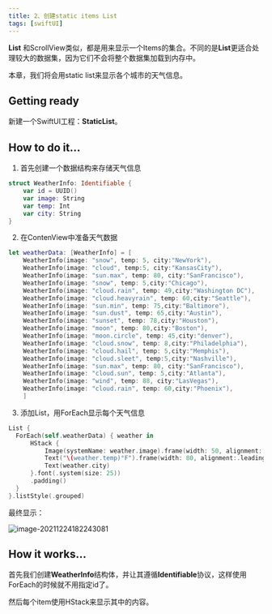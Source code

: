 ```yaml
---
title: 2、创建static items List
tags: [swiftUI]
---
```


**List** 和ScrollView类似，都是用来显示一个Items的集合。不同的是**List**更适合处理较大的数据集，因为它们不会将整个数据集加载到内存中。

本章，我们将会用static list来显示各个城市的天气信息。

## Getting ready

新建一个SwiftUI工程：**StaticList**。

## How to do it…

1. 首先创建一个数据结构来存储天气信息
```swift
struct WeatherInfo: Identifiable {
    var id = UUID()
    var image: String
    var temp: Int
    var city: String
}
```

2. 在ContenView中准备天气数据
```swift
let weatherData: [WeatherInfo] = [
    WeatherInfo(image: "snow", temp: 5, city:"NewYork"),
    WeatherInfo(image: "cloud", temp:5, city:"KansasCity"),
    WeatherInfo(image: "sun.max", temp: 80, city:"SanFrancisco"),
    WeatherInfo(image: "snow", temp: 5,city:"Chicago"),
    WeatherInfo(image: "cloud.rain", temp: 49,city:"Washington DC"),
    WeatherInfo(image: "cloud.heavyrain", temp: 60,city:"Seattle"),
    WeatherInfo(image: "sun.min", temp: 75,city:"Baltimore"),
    WeatherInfo(image: "sun.dust", temp: 65,city:"Austin"),
    WeatherInfo(image: "sunset", temp: 78,city:"Houston"),
    WeatherInfo(image: "moon", temp: 80,city:"Boston"),
    WeatherInfo(image: "moon.circle", temp: 45,city:"denver"),
    WeatherInfo(image: "cloud.snow", temp: 8,city:"Philadelphia"),
    WeatherInfo(image: "cloud.hail", temp: 5,city:"Memphis"),
    WeatherInfo(image: "cloud.sleet", temp:5,city:"Nashville"),
    WeatherInfo(image: "sun.max", temp: 80, city:"SanFrancisco"),
    WeatherInfo(image: "cloud.sun", temp: 5,city:"Atlanta"),
    WeatherInfo(image: "wind", temp: 88, city:"LasVegas"),
    WeatherInfo(image: "cloud.rain", temp: 60,city:"Phoenix"),
    ]
```

3. 添加List，用ForEach显示每个天气信息
```swift
List {
  ForEach(self.weatherData) { weather in
      HStack {
          Image(systemName: weather.image).frame(width: 50, alignment: .leading)
          Text("\(weather.temp)°F").frame(width: 80, alignment:.leading)
          Text(weather.city)
      }.font(.system(size: 25))
      .padding()
  }
}.listStyle(.grouped)
```

最终显示：

![image-20211224182243081](https://tva1.sinaimg.cn/large/008i3skNgy1gxp3gwbp7wj30is0sejsg.jpg)

## How it works…

首先我们创建**WeatherInfo**结构体，并让其遵循**Identifiable**协议，这样使用ForEach的时候就不用指定id了。

然后每个item使用HStack来显示其中的内容。
